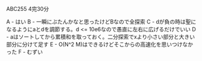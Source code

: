 ABC255 4完30分

A - はい
B - 一瞬にぶたんかなと思ったけどBなので全探索
C - dが負の時は聖になるようにaとdを調節する。d <= 10e6なので愚直に左右に広げるだけでいい
D - aはソートしてから累積和を取っておく。二分探索でxより小さい部分と大きい部分に分けて足す
E - O(N^2 M)はできるけどそこからの高速化を思いつけなかった
F - むずい
